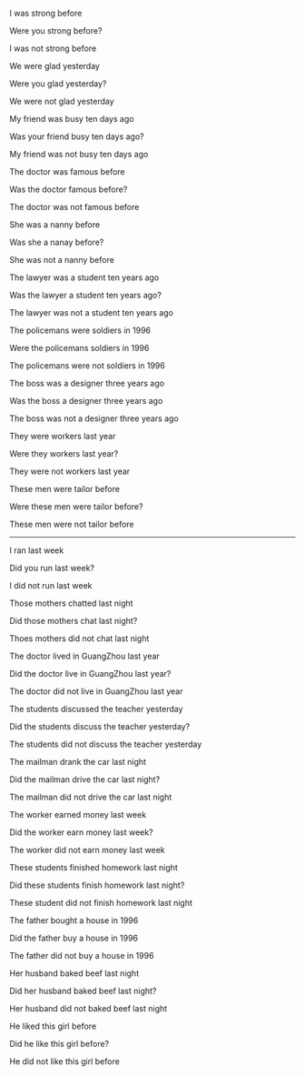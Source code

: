 I was strong before

Were you strong before?

I was not strong before



We were glad yesterday

Were you glad yesterday?

We were not glad yesterday



My friend was busy ten days ago

Was your friend busy ten days ago?

My friend was not busy ten days ago



The doctor was famous before 

Was the doctor famous before?

The doctor was not famous before



She was a nanny before 

Was she a nanay before?

She was not a nanny before



The lawyer was a student ten years ago

Was the lawyer a student ten years ago?

The lawyer was not a student ten years ago



The policemans were soldiers in 1996

Were the policemans soldiers in 1996

The policemans were not soldiers in 1996



The boss was a designer three years ago

Was the boss a designer three years ago 

The boss was not a designer three years ago



They were workers last year

Were they workers last year?

They were not workers last year



These men were tailor before

Were these men were tailor before?

These men were not tailor before

------

I ran last week

Did you run last week?

I did not run last week



Those mothers chatted last night

Did those mothers chat last night?

Thoes mothers did not chat last night



The doctor lived in GuangZhou last year

Did the doctor live in GuangZhou last year?

The doctor did not live in GuangZhou last year



The students discussed the teacher yesterday

Did the students discuss the teacher yesterday?

The students did not discuss the teacher yesterday



The mailman drank the car last night 

Did the mailman drive the car last night?

The mailman did not drive the car last night



The worker earned money last week

Did the worker earn money last week?

The worker did not earn money last week



These students finished homework last night

Did these students finish homework last night?

These student did not finish homework last night



The father bought a house in 1996

Did the father buy a house in 1996

The father did not buy a house in 1996



Her husband baked beef last night

Did her husband baked beef last night?

Her husband did not baked beef last night



He liked this girl before

Did he like this girl before?

He did not like this girl before
